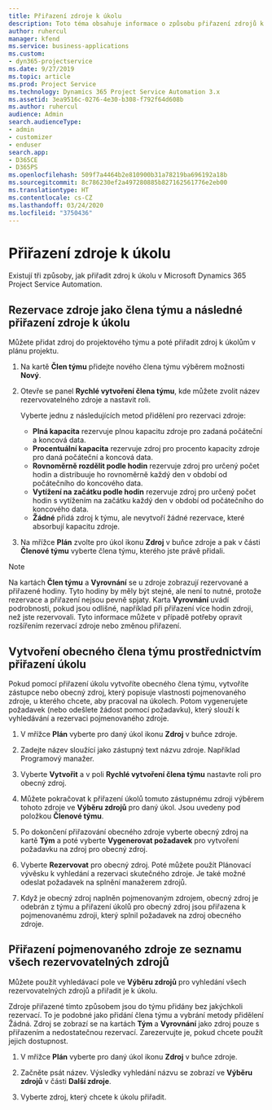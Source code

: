 ```yaml
---
title: Přiřazení zdroje k úkolu
description: Toto téma obsahuje informace o způsobu přiřazení zdrojů k úkolům.
author: ruhercul
manager: kfend
ms.service: business-applications
ms.custom:
- dyn365-projectservice
ms.date: 9/27/2019
ms.topic: article
ms.prod: Project Service
ms.technology: Dynamics 365 Project Service Automation 3.x
ms.assetid: 3ea9516c-0276-4e30-b308-f792f64d608b
ms.author: ruhercul
audience: Admin
search.audienceType:
- admin
- customizer
- enduser
search.app:
- D365CE
- D365PS
ms.openlocfilehash: 509f7a4464b2e810900b31a78219ba696192a18b
ms.sourcegitcommit: 8c786230ef2a497280885b827162561776e2eb00
ms.translationtype: HT
ms.contentlocale: cs-CZ
ms.lasthandoff: 03/24/2020
ms.locfileid: "3750436"
---
```

# <a name="assign-a-resource-to-a-task"></a>Přiřazení zdroje k úkolu

Existují tři způsoby, jak přiřadit zdroj k úkolu v Microsoft Dynamics 365 Project Service Automation.

## <a name="book-a-resource-as-a-team-member-and-then-assign-the-resource-to-a-task"></a>Rezervace zdroje jako člena týmu a následné přiřazení zdroje k úkolu

Můžete přidat zdroj do projektového týmu a poté přiřadit zdroj k úkolům v plánu projektu.

1. Na kartě **Člen týmu** přidejte nového člena týmu výběrem možnosti **Nový**. 

2. Otevře se panel **Rychlé vytvoření člena týmu**, kde můžete zvolit název rezervovatelného zdroje a nastavit roli. 

    Vyberte jednu z následujících metod přidělení pro rezervaci zdroje:

    - **Plná kapacita** rezervuje plnou kapacitu zdroje pro zadaná počáteční a koncová data.
    - **Procentuální kapacita** rezervuje zdroj pro procento kapacity zdroje pro daná počáteční a koncová data.
    - **Rovnoměrně rozdělit podle hodin** rezervuje zdroj pro určený počet hodin a distribuuje ho rovnoměrně každý den v období od počátečního do koncového data.
    - **Vytížení na začátku podle hodin** rezervuje zdroj pro určený počet hodin s vytížením na začátku každý den v období od počátečního do koncového data.
    - **Žádné** přidá zdroj k týmu, ale nevytvoří žádné rezervace, které absorbují kapacitu zdroje.

3. Na mřížce **Plán** zvolte pro úkol ikonu **Zdroj** v buňce zdroje a pak v části **Členové týmu** vyberte člena týmu, kterého jste právě přidali. 

> [!NOTE]
> Na kartách **Člen týmu** a **Vyrovnání** se u zdroje zobrazují rezervované a přiřazené hodiny. Tyto hodiny by měly být stejné, ale není to nutné, protože rezervace a přiřazení nejsou pevně spjaty. Karta **Vyrovnání** uvádí podrobnosti, pokud jsou odlišné, například při přiřazení více hodin zdroji, než jste rezervovali. Tyto informace můžete v případě potřeby opravit rozšířením rezervací zdroje nebo změnou přiřazení.

## <a name="create-a-generic-team-member-through-task-assignment"></a>Vytvoření obecného člena týmu prostřednictvím přiřazení úkolu

Pokud pomocí přiřazení úkolu vytvoříte obecného člena týmu, vytvoříte zástupce nebo obecný zdroj, který popisuje vlastnosti pojmenovaného zdroje, u kterého chcete, aby pracoval na úkolech. Potom vygenerujete požadavek (nebo odešlete žádost pomocí požadavku), který slouží k vyhledávání a rezervaci pojmenovaného zdroje.

1. V mřížce **Plán** vyberte pro daný úkol ikonu **Zdroj** v buňce zdroje.

2. Zadejte název sloužící jako zástupný text názvu zdroje. Například Programový manažer.

3. Vyberte **Vytvořit** a v poli **Rychlé vytvoření člena týmu** nastavte roli pro obecný zdroj.

4. Můžete pokračovat k přiřazení úkolů tomuto zástupnému zdroji výběrem tohoto zdroje ve **Výběru zdrojů** pro daný úkol. Jsou uvedeny pod položkou **Členové týmu**.

5. Po dokončení přiřazování obecného zdroje vyberte obecný zdroj na kartě **Tým** a poté vyberte **Vygenerovat požadavek** pro vytvoření požadavku na zdroj pro obecný zdroj.

6. Vyberte **Rezervovat** pro obecný zdroj. Poté můžete použít Plánovací vývěsku k vyhledání a rezervaci skutečného zdroje. Je také možné odeslat požadavek na splnění manažerem zdrojů.

7. Když je obecný zdroj naplněn pojmenovaným zdrojem, obecný zdroj je odebrán z týmu a přiřazení úkolů pro obecný zdroj jsou přiřazena k pojmenovanému zdroji, který splnil požadavek na zdroj obecného zdroje.

## <a name="assign-a-named-resource-from-the-list-of-all-bookable-resources"></a>Přiřazení pojmenovaného zdroje ze seznamu všech rezervovatelných zdrojů

Můžete použít vyhledávací pole ve **Výběru zdrojů** pro vyhledání všech rezervovatelných zdrojů a přiřadit je k úkolu.

Zdroje přiřazené tímto způsobem jsou do týmu přidány bez jakýchkoli rezervací. To je podobné jako přidání člena týmu a vybrání metody přidělení Žádná. Zdroj se zobrazí se na kartách **Tým** a **Vyrovnání** jako zdroj pouze s přiřazením a nedostatečnou rezervací. Zarezervujte je, pokud chcete použít jejich dostupnost.

1. V mřížce **Plán** vyberte pro daný úkol ikonu **Zdroj** v buňce zdroje.

2. Začněte psát název. Výsledky vyhledání názvu se zobrazí ve **Výběru zdrojů** v části **Další zdroje**.

3. Vyberte zdroj, který chcete k úkolu přiřadit.

